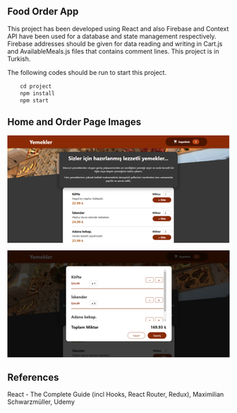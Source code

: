 ## Food Order App

This project has been developed using React and also Firebase and Context API have been used for a database and state management respectively. Firebase addresses should be given for data reading and writing in Cart.js and AvailableMeals.js files that contains comment lines. This project is in Turkish.

The following codes should be run to start this project.

```
	cd project
	npm install
	npm start
```

## Home and Order Page Images

![Home](/img/home.PNG)

![Order](/img/order.PNG)

## References

React - The Complete Guide (incl Hooks, React Router, Redux), Maximilian Schwarzmüller, Udemy